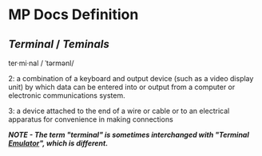# MP Docs Definition

## *Terminal*  / *Teminals*

ter·mi·nal / ˈtərmənl/

2: a combination of a keyboard and output device (such as a video display unit) by which data can be entered into or output from a computer or electronic communications system.

3: a device attached to the end of a wire or cable or to an electrical apparatus for convenience in making connections

***NOTE - The term "terminal" is sometimes interchanged with "Terminal [Emulator](../terminals.md)", which is different.***
